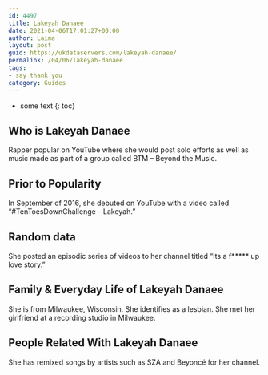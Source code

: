 ```yaml
---
id: 4497
title: Lakeyah Danaee
date: 2021-04-06T17:01:27+00:00
author: Laima
layout: post
guid: https://ukdataservers.com/lakeyah-danaee/
permalink: /04/06/lakeyah-danaee
tags:
- say thank you
category: Guides
---
```


* some text
{: toc}


## Who is Lakeyah Danaee
                  
                  
                  
Rapper popular on YouTube where she would post solo efforts as well as music made as part of a group called BTM &#8211; Beyond the Music.
                  
              
            
              
            
                
                
                
## Prior to Popularity
                  
                  
                  
In September of 2016, she debuted on YouTube with a video called &#8220;#TenToesDownChallenge &#8211; Lakeyah.&#8221;
                  
              
            
              
            
                
                
                
## Random data
                  
                  
                  
She posted an episodic series of videos to her channel titled &#8220;Its a f***** up love story.&#8221;
                  
              
            
              
            
                
                
                
## Family & Everyday Life of Lakeyah Danaee
                  
                  
                  
She is from Milwaukee, Wisconsin. She identifies as a lesbian. She met her girlfriend at a recording studio in Milwaukee.
                  
              
            
              
            
                
                
                
## People Related With Lakeyah Danaee
                  
                  
                  
She has remixed songs by artists such as SZA and Beyoncé for her channel.
                  
              
            
              
            
                
              
            
              
              
            
            
              
            
          
          
          